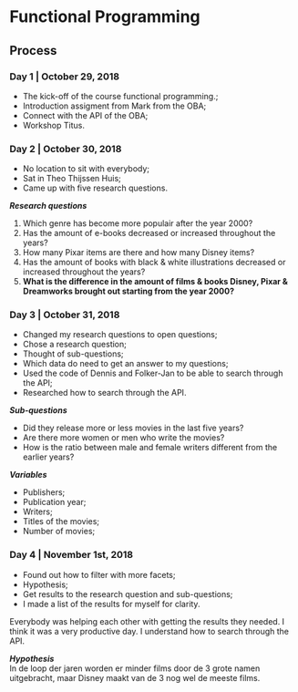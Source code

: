 # Functional Programming

## Process

### Day 1 | October 29, 2018
* The kick-off of the course functional programming.;
* Introduction assigment from Mark from the OBA;
* Connect with the API of the OBA;
* Workshop Titus.

### Day 2 | October 30, 2018
* No location to sit with everybody;
* Sat in Theo Thijssen Huis;
* Came up with five research questions.

__*Research questions*__
1. Which genre has become more populair after the year 2000?
2. Has the amount of e-books decreased or increased throughout the years?
3. How many Pixar items are there and how many Disney items?
4. Has the amount of books with black & white illustrations decreased or increased throughout the years?
5. __What is the difference in the amount of films & books Disney, Pixar & Dreamworks brought out starting from the year 2000?__

### Day 3 | October 31, 2018

* Changed my research questions to open questions;
* Chose a research question;
* Thought of sub-questions;
* Which data do need to get an answer to my questions;
* Used the code of Dennis and Folker-Jan to be able to search through the API;
* Researched how to search through the API.

__*Sub-questions*__
 * Did they release more or less movies in the last five years?
 * Are there more women or men who write the movies?
 * How is the ratio between male and female writers different from the earlier years?

__*Variables*__
  * Publishers;
  * Publication year;
  * Writers;
  * Titles of the movies;
  * Number of movies;


### Day 4 | November 1st, 2018

* Found out how to filter with more facets;
* Hypothesis;
* Get results to the research question and sub-questions;
* I made a list of the results for myself for clarity.

Everybody was helping each other with getting the results they needed.
I think it was a very productive day.
I understand how to search through the API.

__*Hypothesis*__  
In de loop der jaren worden er minder films door de 3 grote namen uitgebracht, maar Disney maakt van de 3 nog wel de meeste films.
